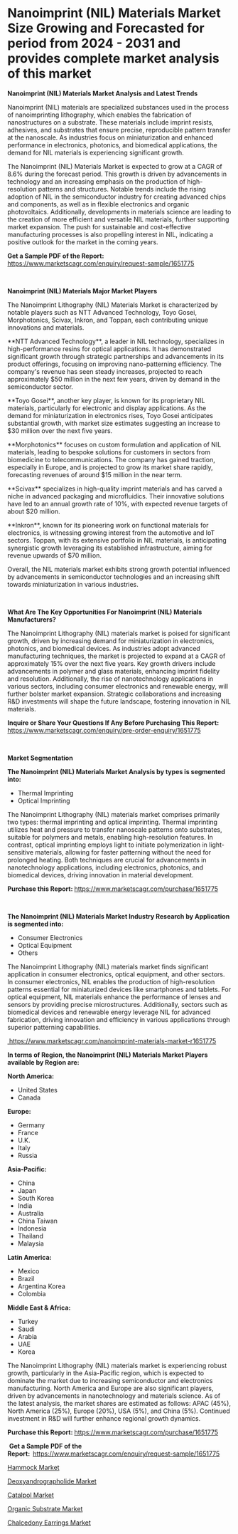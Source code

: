 <p><h1>Nanoimprint (NIL) Materials Market Size Growing and Forecasted for period from 2024 - 2031 and provides complete market analysis of this market</h1></p><p><strong>Nanoimprint (NIL) Materials Market Analysis and Latest Trends</strong></p>
<p><p>Nanoimprint (NIL) materials are specialized substances used in the process of nanoimprinting lithography, which enables the fabrication of nanostructures on a substrate. These materials include imprint resists, adhesives, and substrates that ensure precise, reproducible pattern transfer at the nanoscale. As industries focus on miniaturization and enhanced performance in electronics, photonics, and biomedical applications, the demand for NIL materials is experiencing significant growth.</p><p>The Nanoimprint (NIL) Materials Market is expected to grow at a CAGR of 8.6% during the forecast period. This growth is driven by advancements in technology and an increasing emphasis on the production of high-resolution patterns and structures. Notable trends include the rising adoption of NIL in the semiconductor industry for creating advanced chips and components, as well as in flexible electronics and organic photovoltaics. Additionally, developments in materials science are leading to the creation of more efficient and versatile NIL materials, further supporting market expansion. The push for sustainable and cost-effective manufacturing processes is also propelling interest in NIL, indicating a positive outlook for the market in the coming years.</p></p>
<p><strong>Get a Sample PDF of the Report:&nbsp;</strong> <a href="https://www.marketscagr.com/enquiry/request-sample/1651775?utm_campaign=1286&utm_medium=2&utm_source=Github&utm_content=ia&utm_term=27092024&utm_id=nanoimprint-nil-materials">https://www.marketscagr.com/enquiry/request-sample/1651775</a></p>
<p>&nbsp;</p>
<p><strong>Nanoimprint (NIL) Materials Major Market Players</strong></p>
<p><p>The Nanoimprint Lithography (NIL) Materials Market is characterized by notable players such as NTT Advanced Technology, Toyo Gosei, Morphotonics, Scivax, Inkron, and Toppan, each contributing unique innovations and materials.</p><p>**NTT Advanced Technology**, a leader in NIL technology, specializes in high-performance resins for optical applications. It has demonstrated significant growth through strategic partnerships and advancements in its product offerings, focusing on improving nano-patterning efficiency. The company's revenue has seen steady increases, projected to reach approximately $50 million in the next few years, driven by demand in the semiconductor sector.</p><p>**Toyo Gosei**, another key player, is known for its proprietary NIL materials, particularly for electronic and display applications. As the demand for miniaturization in electronics rises, Toyo Gosei anticipates substantial growth, with market size estimates suggesting an increase to $30 million over the next five years.</p><p>**Morphotonics** focuses on custom formulation and application of NIL materials, leading to bespoke solutions for customers in sectors from biomedicine to telecommunications. The company has gained traction, especially in Europe, and is projected to grow its market share rapidly, forecasting revenues of around $15 million in the near term.</p><p>**Scivax** specializes in high-quality imprint materials and has carved a niche in advanced packaging and microfluidics. Their innovative solutions have led to an annual growth rate of 10%, with expected revenue targets of about $20 million.</p><p>**Inkron**, known for its pioneering work on functional materials for electronics, is witnessing growing interest from the automotive and IoT sectors. Toppan, with its extensive portfolio in NIL materials, is anticipating synergistic growth leveraging its established infrastructure, aiming for revenue upwards of $70 million.</p><p>Overall, the NIL materials market exhibits strong growth potential influenced by advancements in semiconductor technologies and an increasing shift towards miniaturization in various industries.</p></p>
<p>&nbsp;</p>
<p><strong>What Are The Key Opportunities For Nanoimprint (NIL) Materials Manufacturers?</strong></p>
<p><p>The Nanoimprint Lithography (NIL) materials market is poised for significant growth, driven by increasing demand for miniaturization in electronics, photonics, and biomedical devices. As industries adopt advanced manufacturing techniques, the market is projected to expand at a CAGR of approximately 15% over the next five years. Key growth drivers include advancements in polymer and glass materials, enhancing imprint fidelity and resolution. Additionally, the rise of nanotechnology applications in various sectors, including consumer electronics and renewable energy, will further bolster market expansion. Strategic collaborations and increasing R&D investments will shape the future landscape, fostering innovation in NIL materials.</p></p>
<p><strong>Inquire or Share Your Questions If Any Before Purchasing This Report:</strong> <a href="https://www.marketscagr.com/enquiry/pre-order-enquiry/1651775?utm_campaign=1286&utm_medium=2&utm_source=Github&utm_content=ia&utm_term=27092024&utm_id=nanoimprint-nil-materials">https://www.marketscagr.com/enquiry/pre-order-enquiry/1651775</a></p>
<p>&nbsp;</p>
<p><strong>Market Segmentation</strong></p>
<p><strong>The Nanoimprint (NIL) Materials Market Analysis by types is segmented into:</strong></p>
<p><ul><li>Thermal Imprinting</li><li>Optical Imprinting</li></ul></p>
<p><p>The Nanoimprint Lithography (NIL) materials market comprises primarily two types: thermal imprinting and optical imprinting. Thermal imprinting utilizes heat and pressure to transfer nanoscale patterns onto substrates, suitable for polymers and metals, enabling high-resolution features. In contrast, optical imprinting employs light to initiate polymerization in light-sensitive materials, allowing for faster patterning without the need for prolonged heating. Both techniques are crucial for advancements in nanotechnology applications, including electronics, photonics, and biomedical devices, driving innovation in material development.</p></p>
<p><strong>Purchase this Report:&nbsp;</strong><a href="https://www.marketscagr.com/purchase/1651775?utm_campaign=1286&utm_medium=2&utm_source=Github&utm_content=ia&utm_term=27092024&utm_id=nanoimprint-nil-materials">https://www.marketscagr.com/purchase/1651775</a></p>
<p>&nbsp;</p>
<p><strong>The Nanoimprint (NIL) Materials Market Industry Research by Application is segmented into:</strong></p>
<p><ul><li>Consumer Electronics</li><li>Optical Equipment</li><li>Others</li></ul></p>
<p><p>The Nanoimprint Lithography (NIL) materials market finds significant application in consumer electronics, optical equipment, and other sectors. In consumer electronics, NIL enables the production of high-resolution patterns essential for miniaturized devices like smartphones and tablets. For optical equipment, NIL materials enhance the performance of lenses and sensors by providing precise microstructures. Additionally, sectors such as biomedical devices and renewable energy leverage NIL for advanced fabrication, driving innovation and efficiency in various applications through superior patterning capabilities.</p></p>
<p><a href="https://www.marketscagr.com/nanoimprint-materials-market-r1651775?utm_campaign=1286&utm_medium=2&utm_source=Github&utm_content=ia&utm_term=27092024&utm_id=nanoimprint-nil-materials">&nbsp;https://www.marketscagr.com/nanoimprint-materials-market-r1651775</a></p>
<p><strong>In terms of Region, the Nanoimprint (NIL) Materials Market Players available by Region are:</strong></p>
<p>
    <p> <strong> North America: </strong>
        <ul>
            <li>United States</li>
            <li>Canada</li>
        </ul>
        </p> 
    <p> <strong> Europe: </strong>
        <ul>
            <li>Germany</li>
            <li>France</li>
            <li>U.K.</li>
            <li>Italy</li>
            <li>Russia</li>
        </ul>
        </p> 
    <p> <strong> Asia-Pacific: </strong>
        <ul>
            <li>China</li>
            <li>Japan</li>
            <li>South Korea</li>
            <li>India</li>
            <li>Australia</li>
            <li>China Taiwan</li>
            <li>Indonesia</li>
            <li>Thailand</li>
            <li>Malaysia</li>
        </ul>
        </p> 
    <p> <strong> Latin America: </strong>
        <ul>
            <li>Mexico</li>
            <li>Brazil</li>
            <li>Argentina Korea</li>
            <li>Colombia</li>
        </ul>
        </p> 
    <p> <strong> Middle East & Africa: </strong>
        <ul>
            <li>Turkey</li>
            <li>Saudi</li>
            <li>Arabia</li>
            <li>UAE</li>
            <li>Korea</li>
        </ul>
    </p>
    </p>
<p><p>The Nanoimprint Lithography (NIL) materials market is experiencing robust growth, particularly in the Asia-Pacific region, which is expected to dominate the market due to increasing semiconductor and electronics manufacturing. North America and Europe are also significant players, driven by advancements in nanotechnology and materials science. As of the latest analysis, the market shares are estimated as follows: APAC (45%), North America (25%), Europe (20%), USA (5%), and China (5%). Continued investment in R&D will further enhance regional growth dynamics.</p></p>
<p><strong>Purchase this Report: </strong><a href="https://www.marketscagr.com/purchase/1651775?utm_campaign=1286&utm_medium=2&utm_source=Github&utm_content=ia&utm_term=27092024&utm_id=nanoimprint-nil-materials">https://www.marketscagr.com/purchase/1651775</a></p>
<p>&nbsp;<strong>Get a Sample PDF of the Report:&nbsp;&nbsp;</strong><a href="https://www.marketscagr.com/enquiry/request-sample/1651775?utm_campaign=1286&utm_medium=2&utm_source=Github&utm_content=ia&utm_term=27092024&utm_id=nanoimprint-nil-materials">https://www.marketscagr.com/enquiry/request-sample/1651775</a></p>
<p><strong></strong></p>
<p><p><a href="https://issuu.com/reportprime-2/docs/hammock-market-size-2030.pptx_7d2b300e60b18f?utm_campaign=1286&utm_medium=2&utm_source=Github&utm_content=ia&utm_term=27092024&utm_id=nanoimprint-nil-materials">Hammock Market</a></p><p><a href="https://www.linkedin.com/pulse/strategic-roadmap-global-deoxyandrographolide-market-insights-f1utc?utm_campaign=1286&utm_medium=2&utm_source=Github&utm_content=ia&utm_term=27092024&utm_id=nanoimprint-nil-materials">Deoxyandrographolide Market</a></p><p><a href="https://www.linkedin.com/pulse/catalpol-market-forecasts-trends-impact-analysis-2024-2031-friuc?utm_campaign=1286&utm_medium=2&utm_source=Github&utm_content=ia&utm_term=27092024&utm_id=nanoimprint-nil-materials">Catalpol Market</a></p><p><a href="https://www.linkedin.com/pulse/future-ready-strategic-insights-global-organic-substrate-mwxpe?utm_campaign=1286&utm_medium=2&utm_source=Github&utm_content=ia&utm_term=27092024&utm_id=nanoimprint-nil-materials">Organic Substrate Market</a></p><p><a href="https://issuu.com/reportprime-2/docs/chalcedony-earrings-market-size-203_ead3dd3dbf94ed?utm_campaign=1286&utm_medium=2&utm_source=Github&utm_content=ia&utm_term=27092024&utm_id=nanoimprint-nil-materials">Chalcedony Earrings Market</a></p></p>